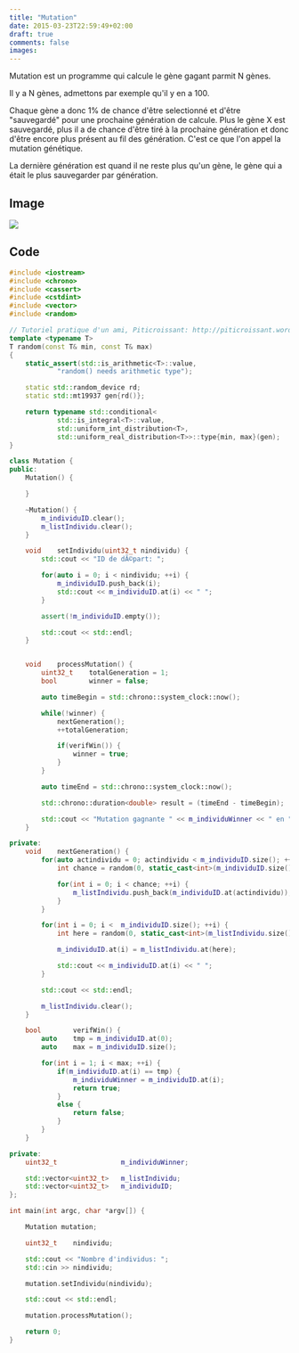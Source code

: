 ```yaml
---
title: "Mutation"
date: 2015-03-23T22:59:49+02:00
draft: true
comments: false
images:
---
```


Mutation est un programme qui calcule le gène gagant parmit N gènes.

Il y a N gènes, admettons par exemple qu'il y en a 100.

Chaque gène a donc 1% de chance d'être selectionné et d'être "sauvegardé" pour une prochaine génération de calcule. Plus le gène X est sauvegardé, plus il a de chance d'être tiré à la prochaine génération et donc d'être encore plus présent au fil des génération. C'est ce que l'on appel la mutation génétique.

La dernière génération est quand il ne reste plus qu'un gène, le gène qui a était le plus sauvegarder par génération.

## Image 

![](/img/mutation.png)

## Code

```cpp
#include <iostream>
#include <chrono>
#include <cassert>
#include <cstdint>
#include <vector>
#include <random>

// Tutoriel pratique d'un ami, Piticroissant: http://piticroissant.wordpress.com/2014/04/19/bien-generer-les-nombres-pseudo-aleatoires/
template <typename T>
T random(const T& min, const T& max)
{
    static_assert(std::is_arithmetic<T>::value,
            "random() needs arithmetic type");

    static std::random_device rd;
    static std::mt19937 gen{rd()};

    return typename std::conditional<
            std::is_integral<T>::value,
            std::uniform_int_distribution<T>,
            std::uniform_real_distribution<T>>::type{min, max}(gen);
}

class Mutation {
public:
    Mutation() {

    }

    ~Mutation() {
        m_individuID.clear();
        m_listIndividu.clear();
    }

    void	setIndividu(uint32_t nindividu) {
        std::cout << "ID de dÃ©part: ";

        for(auto i = 0; i < nindividu; ++i) {
            m_individuID.push_back(i);
            std::cout << m_individuID.at(i) << " ";
        }

        assert(!m_individuID.empty());

        std::cout << std::endl;
    }


    void	processMutation() {
        uint32_t    totalGeneration = 1;
        bool        winner = false;

        auto timeBegin = std::chrono::system_clock::now();

        while(!winner) {
            nextGeneration();
            ++totalGeneration;

            if(verifWin()) {
                winner = true;
            }
        }

        auto timeEnd = std::chrono::system_clock::now();

        std::chrono::duration<double> result = (timeEnd - timeBegin);

        std::cout << "Mutation gagnante " << m_individuWinner << " en " << totalGeneration << " gÃ©nÃ©rations (" << result.count() << "s)";
    }

private:
    void 	nextGeneration() {
        for(auto actindividu = 0; actindividu < m_individuID.size(); ++actindividu) {
            int chance = random(0, static_cast<int>(m_individuID.size()));

            for(int i = 0; i < chance; ++i) {
                m_listIndividu.push_back(m_individuID.at(actindividu));
            }
        }

        for(int i = 0; i <  m_individuID.size(); ++i) {
            int here = random(0, static_cast<int>(m_listIndividu.size() - 1));

            m_individuID.at(i) = m_listIndividu.at(here);

            std::cout << m_individuID.at(i) << " ";
        }

        std::cout << std::endl;

        m_listIndividu.clear();
    }

    bool    	verifWin() {
        auto    tmp = m_individuID.at(0);
        auto    max = m_individuID.size();

        for(int i = 1; i < max; ++i) {
            if(m_individuID.at(i) == tmp) {
                m_individuWinner = m_individuID.at(i);
                return true;
            }
            else {
                return false;
            }
        }
    }

private:
    uint32_t                m_individuWinner;

    std::vector<uint32_t>   m_listIndividu;
    std::vector<uint32_t>   m_individuID;
};

int main(int argc, char *argv[]) {

    Mutation mutation;

    uint32_t	nindividu;

    std::cout << "Nombre d'individus: ";
    std::cin >> nindividu;

    mutation.setIndividu(nindividu);

    std::cout << std::endl;

    mutation.processMutation();

    return 0;
}
```
